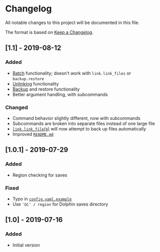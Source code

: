 # Changelog
All notable changes to this project will be documented in this file.

The format is based on [Keep a Changelog](https://keepachangelog.com/en/1.0.0/).

## [1.1] - 2019-08-12
### Added
- [Batch](batch.py) functionality; doesn't work with `link.link_files` or `backup.restore`
- [Unlinking](link.py) functionality
- [Backup](backup.py) and restore functionality
- Better argument handling, with subcommands

### Changed
- Command behavior slightly different, now with subcommands
- Subcommands are broken into separate files instead of one large file
- [`link.link_file`(s)](link.py) will now attempt to back up files automatically
- Improved [`README.md`](README.md)

## [1.0.1] - 2019-07-29
### Added
- Region checking for saves

### Fixed
- Typo in [`config.yaml.example`](config.yaml.example)
- Use `'GC' / region` for Dolphin saves directory

## [1.0] - 2019-07-16
### Added
- Initial version
